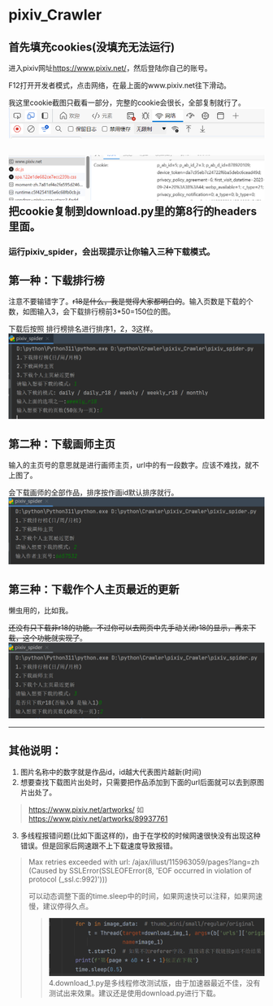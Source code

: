 # pixiv_Crawler

## 首先填充cookies(没填充无法运行)

进入pixiv网址<https://www.pixiv.net/>，然后登陆你自己的账号。

F12打开开发者模式，点击网络，在最上面的www.pixiv.net往下滑动。

我这里cookie截图只截看一部分，完整的cookie会很长，全部复制就行了。
![](src/img_5.png)

![](src/img_4.png)
把cookie复制到download.py里的第8行的headers里面。
---

### 运行pixiv_spider，会出现提示让你输入三种下载模式。

## 第一种：下载排行榜

注意不要输错字了。~~r18是什么，我是觉得大家都明白的~~。输入页数是下载的个数，如图输入3，会下载排行榜前3*50=150位的图。

下载后按照 排行榜排名进行排序1，2，3这样。
![](src/img.png)

## 第二种：下载画师主页

输入的主页号的意思就是进行画师主页，url中的有一段数字。应该不难找，就不上图了。

会下载画师的全部作品，排序按作画id默认排序就行。
![](src/img_1.png)

## 第三种：下载作个人主页最近的更新

懒虫用的，比如我。

~~还没有只下载非r18的功能。不过你可以去网页中先手动关闭r18的显示，再来下载，这个功能就实现了~~。
![](src/img_2.png)

---

## 其他说明：
1. 图片名称中的数字就是作品id，id越大代表图片越新(时间)
2. 想要查找下载图片出处时，只需要把作品添加到下面的url后面就可以去到原图片出处了。
>https://www.pixiv.net/artworks/ 如 https://www.pixiv.net/artworks/89937761
3. 多线程报错问题(比如下面这样的)，由于在学校的时候网速很快没有出现这种错误。但是回家后网速跟不上下载速度导致报错。
> Max retries exceeded with url: /ajax/illust/115963059/pages?lang=zh (Caused by SSLError(SSLEOFError(8, 'EOF occurred in violation of protocol (_ssl.c:992)')))
>
> 可以动态调整下面的time.sleep中的时间，如果网速快可以注释，如果网速慢，建议停得久点。
>>![](src/img_6.png)
4.download_1.py是多线程修改测试版，由于加速器最近不佳，没有测试出来效果。建议还是使用download.py进行下载。